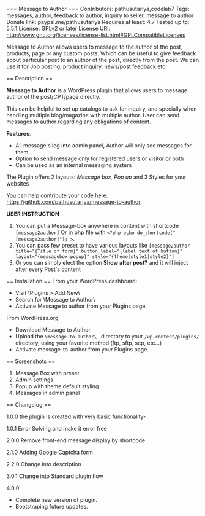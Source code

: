 === Message to Author ===
Contributors: pathusutariya,codelab7
Tags: messages, author, feedback to author, inquiry to seller, message to author
Donate link: paypal.me/pathusutariya
Requires at least: 4.7
Tested up to: 5.5.1
License: GPLv2 or later
License URI: http://www.gnu.org/licenses/license-list.html#GPLCompatibleLicenses

Message to Author allows users to message to the author of the post, products, page or any custom posts. Which can be useful to give feedback about particular post to an author of the post, directly from the post. We can use it for Job posting, product inquiry, news/post feedback etc.

== Description ==

**Message to Author** is a WordPress plugin that allows users to message author of the post/CPT/page directly.

This can be helpful to set up catalogs to ask for inquiry, and specially when handling multiple blog/magazine with multiple author. User can send messages to  author regarding any obligations of content.

**Features**:

- All message's log into admin panel, Author will only see messages for them.
- Option to send message only for registered users or visitor or both
- Can be used as an internal messaging system

The Plugin offers 2 layouts:  *Message box, Pop up* and 3 Styles for your websites


You can help contribute your code here: https://github.com/pathusutariya/message-to-author

**USER INSTRUCTION**

1. You can put a Message-box anywhere in content with shortcode `[message2author]` Or in php file with `<?php echo do_shortcode("[message2author]"); >`. 
2. You can pass few preset to have various layouts like `[message2author title="{Title of form}" button_label="{label text of button}"  layout="{messagebox|popup}" style="{theme|style1|style2}"]`
3. Or you can simply elect the option **Show after post?** and it will inject after every Post's content

== Installation ==
From your WordPress dashboard:

- Visit \Plugins > Add New\
- Search for \Message to Author\
- Activate Message to author from your Plugins page.

From WordPress.org

- Download Message to Author.
- Upload the `\message-to-author\ ` directory to your `/wp-content/plugins/ ` directory, using your favorite method (ftp, sftp, scp, etc...)
- Activate message-to-author from your Plugins page.

== Screenshots ==

1. Message Box with preset 
2. Admin settings
3. Popup with theme default styling
4. Messages in admin panel

== Changelog ==

1.0.0
the plugin is created with very basic functionality-

1.0.1
Error Solving and make it error free

2.0.0
Remove front-end message display by shortcode

2.1.0
Adding Google Captcha form

2.2.0
Change into description

3.0.1
Change into Standard plugin flow

4.0.0
- Complete new version of plugin.
- Bootstraping future updates.